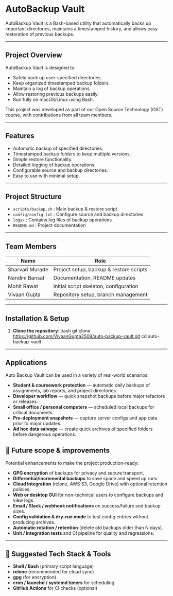 # AutoBackup Vault

AutoBackup Vault is a Bash-based utility that automatically backs up important directories, maintains a timestamped history, and allows easy restoration of previous backups.

---

## Project Overview

AutoBackup Vault is designed to:

- Safely back up user-specified directories.
- Keep organized timestamped backup folders.
- Maintain a log of backup operations.
- Allow restoring previous backups easily.
- Run fully on macOS/Linux using Bash.

This project was developed as part of our Open Source Technology (OST) course, with contributions from all team members.

---

## Features

- Automatic backup of specified directories.
- Timestamped backup folders to keep multiple versions.
- Simple restore functionality.
- Detailed logging of backup operations.
- Configurable source and backup directories.
- Easy to use with minimal setup.

---

## Project Structure

- `scripts/backup.sh` : Main backup & restore script  
- `config/config.txt` : Configure source and backup directories  
- `logs/` : Contains log files of backup operations  
- `README.md` : Project documentation  

---

## Team Members

| Name             | Role                                      |
|------------------|-------------------------------------------|
| Sharvari Murade  | Project setup, backup & restore scripts  |
| Nandini Bansal   | Documentation, README updates            |
| Mohit Rawat      | Initial script skeleton, configuration   |
| Vivaan Gupta     | Repository setup, branch management      |

---

## Installation & Setup

1. **Clone the repository**:
bash
git clone https://github.com/VivaanGupta2509/auto-backup-vault.git
cd auto-backup-vault


---
## Applications

Auto Backup Vault can be used in a variety of real-world scenarios:

- **Student & coursework protection** — automatic daily backups of assignments, lab reports, and project directories.  
- **Developer workflow** — quick snapshot backups before major refactors or releases.  
- **Small office / personal computers** — scheduled local backups for critical documents.  
- **Pre-deployment snapshots** — capture server configs and app data prior to major updates.  
- **Ad hoc data salvage** — create quick archives of specified folders before dangerous operations.


## 🚀 Future scope & improvements

Potential enhancements to make the project production-ready:

- **GPG encryption** of backups for privacy and secure transport.  
- **Differential/incremental backups** to save space and speed up runs.  
- **Cloud integration** (rclone, AWS S3, Google Drive) with optional retention policies.  
- **Web or desktop GUI** for non-technical users to configure backups and view logs.  
- **Email / Slack / webhook notifications** on success/failure and backup sizes.  
- **Config validation & dry-run mode** to test config entries without producing archives.  
- **Automatic rotation / retention** (delete old backups older than N days).  
- **Unit / integration tests** and CI pipeline for quality and regressions.

---

## 🧰 Suggested Tech Stack & Tools

- **Shell / Bash** (primary script language)  
- **rclone** (recommended for cloud sync)  
- **gpg** (for encryption)  
- **cron / launchd / systemd timers** for scheduling  
- **GitHub Actions** for CI checks (optional)
